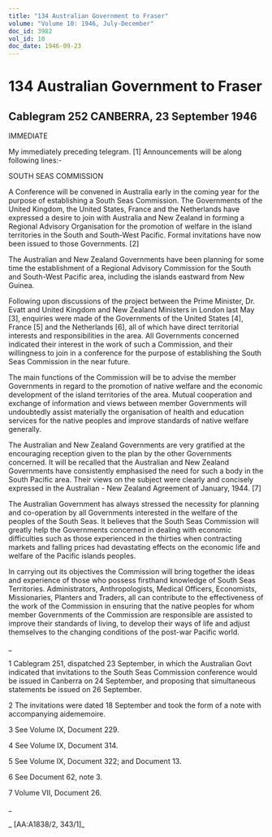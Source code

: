 ```yaml
---
title: "134 Australian Government to Fraser"
volume: "Volume 10: 1946, July-December"
doc_id: 3982
vol_id: 10
doc_date: 1946-09-23
---
```


# 134 Australian Government to Fraser

## Cablegram 252 CANBERRA, 23 September 1946

IMMEDIATE

My immediately preceding telegram. [1] Announcements will be along following lines:-

SOUTH SEAS COMMISSION

A Conference will be convened in Australia early in the coming year for the purpose of establishing a South Seas Commission. The Governments of the United Kingdom, the United States, France and the Netherlands have expressed a desire to join with Australia and New Zealand in forming a Regional Advisory Organisation for the promotion of welfare in the island territories in the South and South-West Pacific. Formal invitations have now been issued to those Governments. [2]

The Australian and New Zealand Governments have been planning for some time the establishment of a Regional Advisory Commission for the South and South-West Pacific area, including the islands eastward from New Guinea.

Following upon discussions of the project between the Prime Minister, Dr. Evatt and United Kingdom and New Zealand Ministers in London last May [3], enquiries were made of the Governments of the United States [4], France [5] and the Netherlands [6], all of which have direct territorial interests and responsibilities in the area. All Governments concerned indicated their interest in the work of such a Commission, and their willingness to join in a conference for the purpose of establishing the South Seas Commission in the near future.

The main functions of the Commission will be to advise the member Governments in regard to the promotion of native welfare and the economic development of the island territories of the area. Mutual cooperation and exchange of information and views between member Governments will undoubtedly assist materially the organisation of health and education services for the native peoples and improve standards of native welfare generally.

The Australian and New Zealand Governments are very gratified at the encouraging reception given to the plan by the other Governments concerned. It will be recalled that the Australian and New Zealand Governments have consistently emphasised the need for such a body in the South Pacific area. Their views on the subject were clearly and concisely expressed in the Australian - New Zealand Agreement of January, 1944. [7]

The Australian Government has always stressed the necessity for planning and co-operation by all Governments interested in the welfare of the peoples of the South Seas. It believes that the South Seas Commission will greatly help the Governments concerned in dealing with economic difficulties such as those experienced in the thirties when contracting markets and falling prices had devastating effects on the economic life and welfare of the Pacific islands peoples.

In carrying out its objectives the Commission will bring together the ideas and experience of those who possess firsthand knowledge of South Seas Territories. Administrators, Anthropologists, Medical Officers, Economists, Missionaries, Planters and Traders, all can contribute to the effectiveness of the work of the Commission in ensuring that the native peoples for whom member Governments of the Commission are responsible are assisted to improve their standards of living, to develop their ways of life and adjust themselves to the changing conditions of the post-war Pacific world.

_

1 Cablegram 251, dispatched 23 September, in which the Australian Govt indicated that invitations to the South Seas Commission conference would be issued in Canberra on 24 September, and proposing that simultaneous statements be issued on 26 September.

2 The invitations were dated 18 September and took the form of a note with accompanying aidememoire.

3 See Volume IX, Document 229.

4 See Volume IX, Document 314.

5 See Volume IX, Document 322; and Document 13.

6 See Document 62, note 3.

7 Volume VII, Document 26.

_

_ [AA:A1838/2, 343/1]_
